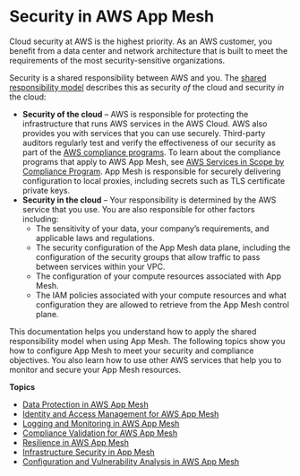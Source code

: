 # Security in AWS App Mesh<a name="security"></a>

Cloud security at AWS is the highest priority\. As an AWS customer, you benefit from a data center and network architecture that is built to meet the requirements of the most security\-sensitive organizations\.

Security is a shared responsibility between AWS and you\. The [shared responsibility model](http://aws.amazon.com/compliance/shared-responsibility-model/) describes this as security *of* the cloud and security *in* the cloud:
+ **Security of the cloud** – AWS is responsible for protecting the infrastructure that runs AWS services in the AWS Cloud\. AWS also provides you with services that you can use securely\. Third\-party auditors regularly test and verify the effectiveness of our security as part of the [AWS compliance programs](http://aws.amazon.com/compliance/programs/)\. To learn about the compliance programs that apply to AWS App Mesh, see [AWS Services in Scope by Compliance Program](http://aws.amazon.com/compliance/services-in-scope/)\. App Mesh is responsible for securely delivering configuration to local proxies, including secrets such as TLS certificate private keys\. 
+ **Security in the cloud** – Your responsibility is determined by the AWS service that you use\. You are also responsible for other factors including:
  + The sensitivity of your data, your company’s requirements, and applicable laws and regulations\.
  + The security configuration of the App Mesh data plane, including the configuration of the security groups that allow traffic to pass between services within your VPC\.
  + The configuration of your compute resources associated with App Mesh\.
  + The IAM policies associated with your compute resources and what configuration they are allowed to retrieve from the App Mesh control plane\.

This documentation helps you understand how to apply the shared responsibility model when using App Mesh\. The following topics show you how to configure App Mesh to meet your security and compliance objectives\. You also learn how to use other AWS services that help you to monitor and secure your App Mesh resources\. 

**Topics**
+ [Data Protection in AWS App Mesh](data-protection.md)
+ [Identity and Access Management for AWS App Mesh](security-iam.md)
+ [Logging and Monitoring in AWS App Mesh](logging-monitoring.md)
+ [Compliance Validation for AWS App Mesh](compliance.md)
+ [Resilience in AWS App Mesh](disaster-recovery-resiliency.md)
+ [Infrastructure Security in App Mesh](infrastructure-security.md)
+ [Configuration and Vulnerability Analysis in AWS App Mesh](configuration-vulnerability-analysis.md)